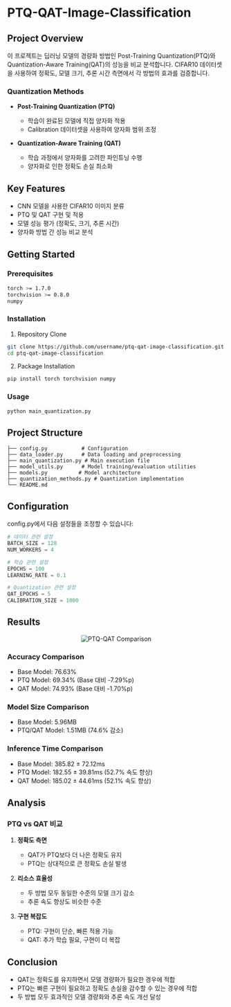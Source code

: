 # PTQ-QAT-Image-Classification

## Project Overview
이 프로젝트는 딥러닝 모델의 경량화 방법인 Post-Training Quantization(PTQ)와 Quantization-Aware Training(QAT)의 성능을 비교 분석합니다. CIFAR10 데이터셋을 사용하여 정확도, 모델 크기, 추론 시간 측면에서 각 방법의 효과를 검증합니다.

### Quantization Methods
- **Post-Training Quantization (PTQ)**
  - 학습이 완료된 모델에 직접 양자화 적용
  - Calibration 데이터셋을 사용하여 양자화 범위 조정
  
- **Quantization-Aware Training (QAT)**
  - 학습 과정에서 양자화를 고려한 파인튜닝 수행
  - 양자화로 인한 정확도 손실 최소화

## Key Features
- CNN 모델을 사용한 CIFAR10 이미지 분류
- PTQ 및 QAT 구현 및 적용
- 모델 성능 평가 (정확도, 크기, 추론 시간)
- 양자화 방법 간 성능 비교 분석

## Getting Started

### Prerequisites
```bash
torch >= 1.7.0
torchvision >= 0.8.0
numpy
```

### Installation
1. Repository Clone
```bash
git clone https://github.com/username/ptq-qat-image-classification.git
cd ptq-qat-image-classification
```

2. Package Installation
```bash
pip install torch torchvision numpy
```

### Usage
```bash
python main_quantization.py
```

## Project Structure
```
├── config.py           # Configuration
├── data_loader.py      # Data loading and preprocessing
├── main_quantization.py # Main execution file
├── model_utils.py      # Model training/evaluation utilities
├── models.py          # Model architecture
├── quantization_methods.py # Quantization implementation
└── README.md
```

## Configuration
config.py에서 다음 설정들을 조정할 수 있습니다:
```python
# 데이터 관련 설정
BATCH_SIZE = 128
NUM_WORKERS = 4

# 학습 관련 설정
EPOCHS = 100
LEARNING_RATE = 0.1

# Quantization 관련 설정
QAT_EPOCHS = 5
CALIBRATION_SIZE = 1000
```

## Results

<div align="center">
  <img src="https://github.com/user-attachments/assets/553f1cc5-603a-4f45-a3f3-3a025d647df9" alt="PTQ-QAT Comparison">
</div>

### Accuracy Comparison
- Base Model: 76.63%
- PTQ Model: 69.34% (Base 대비 -7.29%p)
- QAT Model: 74.93% (Base 대비 -1.70%p)

### Model Size Comparison
- Base Model: 5.96MB
- PTQ/QAT Model: 1.51MB (74.6% 감소)

### Inference Time Comparison
- Base Model: 385.82 ± 72.12ms
- PTQ Model: 182.55 ± 39.81ms (52.7% 속도 향상)
- QAT Model: 185.02 ± 44.61ms (52.1% 속도 향상)

## Analysis

### PTQ vs QAT 비교
1. **정확도 측면**
   - QAT가 PTQ보다 더 나은 정확도 유지
   - PTQ는 상대적으로 큰 정확도 손실 발생

2. **리소스 효율성**
   - 두 방법 모두 동일한 수준의 모델 크기 감소
   - 추론 속도 향상도 비슷한 수준

3. **구현 복잡도**
   - PTQ: 구현이 단순, 빠른 적용 가능
   - QAT: 추가 학습 필요, 구현이 더 복잡

## Conclusion
- QAT는 정확도를 유지하면서 모델 경량화가 필요한 경우에 적합
- PTQ는 빠른 구현이 필요하고 정확도 손실을 감수할 수 있는 경우에 적합
- 두 방법 모두 효과적인 모델 경량화와 추론 속도 개선 달성